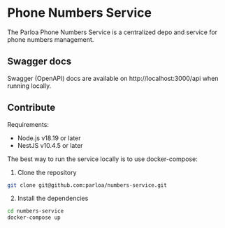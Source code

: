# Phone Numbers Service

The Parloa Phone Numbers Service is a centralized depo and service for phone numbers management.

## Swagger docs

Swagger (OpenAPI) docs are available on http://localhost:3000/api when running locally.

## Contribute

Requirements:

- Node.js v18.19 or later
- NestJS v10.4.5 or later

The best way to run the service locally is to use docker-compose:

1. Clone the repository

```bash
git clone git@github.com:parloa/numbers-service.git
```

2. Install the dependencies

```bash
cd numbers-service
docker-compose up
```

